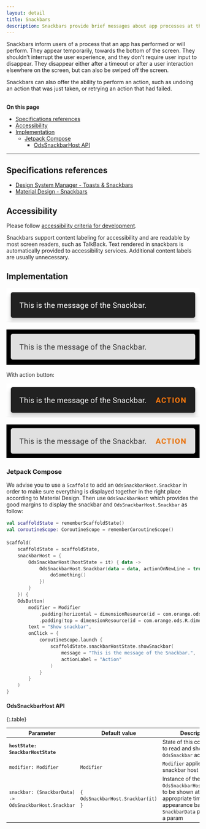```yaml
---
layout: detail
title: Snackbars
description: Snackbars provide brief messages about app processes at the bottom of the screen.
---
```


Snackbars inform users of a process that an app has performed or will perform.
They appear temporarily, towards the bottom of the screen. They shouldn’t
interrupt the user experience, and they don’t require user input to disappear.
They disappear either after a timeout or after a user interaction elsewhere on
the screen, but can also be swiped off the screen.

Snackbars can also offer the ability to perform an action, such as undoing an
action that was just taken, or retrying an action that had failed.

<br>**On this page**

* [Specifications references](#specifications-references)
* [Accessibility](#accessibility)
* [Implementation](#implementation)
    * [Jetpack Compose](#jetpack-compose)
        * [OdsSnackbarHost API](#odssnackbarhost-api)

---

## Specifications references

- [Design System Manager - Toasts & Snackbars](https://system.design.orange.com/0c1af118d/p/887440-toast--snackbars/b/043ece)
- [Material Design - Snackbars](https://material.io/components/snackbars)

## Accessibility

Please follow [accessibility criteria for development](https://a11y-guidelines.orange.com/en/mobile/android/development/).

Snackbars support content labeling for accessibility and are readable by most
screen readers, such as TalkBack. Text rendered in snackbars is automatically
provided to accessibility services. Additional content labels are usually
unnecessary.

## Implementation

![Snackbar light](images/snackbar_light.png)

![Snackbar dark](images/snackbar_dark.png)

With action button:

![Snackbar with action light](images/snackbar_with_action_light.png)

![Snackbar with action dark](images/snackbar_with_action_dark.png)

### Jetpack Compose

We advise you to use a `Scaffold` to add an `OdsSnackbarHost.Snackbar` in order to make sure everything is displayed together in the right place according to Material Design.
Then use `OdsSnackbarHost` which provides the good margins to display the snackbar and `OdsSnackbarHost.Snackbar` as follow:

```kotlin
val scaffoldState = rememberScaffoldState()
val coroutineScope: CoroutineScope = rememberCoroutineScope()

Scaffold(
    scaffoldState = scaffoldState,
    snackbarHost = {
        OdsSnackbarHost(hostState = it) { data ->
            OdsSnackbarHost.Snackbar(data = data, actionOnNewLine = true, onActionClick = {
                doSomething()
            })
        }
    }) {
    OdsButton(
        modifier = Modifier
            .padding(horizontal = dimensionResource(id = com.orange.ods.R.dimen.screen_horizontal_margin))
            .padding(top = dimensionResource(id = com.orange.ods.R.dimen.screen_vertical_margin)),
        text = "Show snackbar",
        onClick = {
            coroutineScope.launch {
                scaffoldState.snackbarHostState.showSnackbar(
                    message = "This is the message of the Snackbar.",
                    actionLabel = "Action"
                )
            }
        }
    )
}
```

#### OdsSnackbarHost API

{:.table}

| Parameter                                              | Default&nbsp;value                 | Description                                                                                                                                    |
|--------------------------------------------------------|------------------------------------|------------------------------------------------------------------------------------------------------------------------------------------------|
| <b>`hostState: SnackbarHostState`</b>                  |                                    | State of this component to read and show `OdsSnackbar` accordingly.                                                                            |
| `modifier: Modifier`                                   | `Modifier`                         | `Modifier` applied to the snackbar host                                                                                                        |
| `snackbar: (SnackbarData) -> OdsSnackbarHost.Snackbar` | `{ OdsSnackbarHost.Snackbar(it) }` | Instance of the `OdsSnackbarHost.Snackbar` to be shown at the appropriate time with appearance based on the `SnackbarData` provided as a param |
